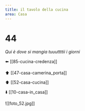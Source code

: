 ```yaml
---
title: il tavolo della cucina
area: Casa
---
```

# 44
_Qui è dove si mangia tuuuttttii i giorni_

⬅️ [[85-cucina-credenza]]

⬆️ [[47-casa-camerina_porta]]

⬆️ [[52-casa-cucina]]

⬇️ [[10-casa-in_casa]]

![[foto_52.jpg]]